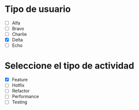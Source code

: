 # Tipo de usuario
- [ ] Alfa
- [ ] Bravo 
- [ ] Charlie
- [x] Delta
- [ ] Echo

# Seleccione el tipo de actividad
- [x] Feature
- [ ] Hotfix
- [ ] Refactor
- [ ] Performance
- [ ] Testing
